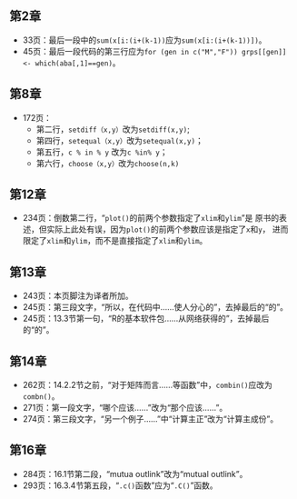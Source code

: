 ## 第2章
* 33页：最后一段中的`sum(x[i:(i+(k-1))`应为`sum(x[i:(i+(k-1))])`。
* 45页：最后一段代码的第三行应为`for (gen in c("M","F")) grps[[gen]] <- which(aba[,1]==gen)`。

## 第8章
* 172页：
    * 第二行，`setdiff（x,y）`改为`setdiff(x,y)`;
    * 第四行，`setequal（x,y）`改为`setequal(x,y)`；
    * 第五行，`c % in % y` 改为`c %in% y`；
    * 第六行，`choose（x,y）`改为`choose(n,k)`


## 第12章
* 234页：倒数第二行，“`plot()`的前两个参数指定了`xlim`和`ylim`”是
原书的表述，但实际上此处有误，因为`plot()`的前两个参数应该是指定了`x`和`y`，
进而限定了`xlim`和`ylim`，而不是直接指定了`xlim`和`ylim`。

## 第13章
* 243页：本页脚注为译者所加。
* 245页：第三段文字，“所以，在代码中……使人分心的”，去掉最后的“的”。
* 245页：13.3节第一句，“R的基本软件包……从网络获得的”，去掉最后的“的”。

## 第14章
* 262页：14.2.2节之前，“对于矩阵而言……等函数”中，`combin()`应改为`combn()`。
* 271页：第一段文字，“哪个应该……”改为“那个应该……”。
* 274页：第三段文字，“另一个例子……”中“计算主正”改为“计算主成份”。

## 第16章
* 284页：16.1节第二段，“mutua outlink”改为“mutual outlink”。
* 293页：16.3.4节第五段，“`.c()`函数”应为“`.C()`”函数。

